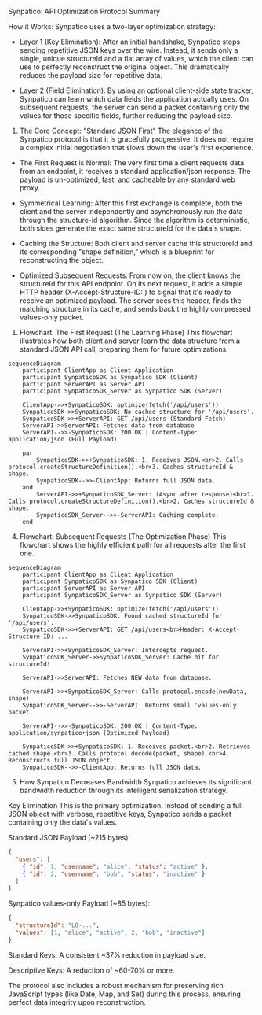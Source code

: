 Synpatico: API Optimization Protocol Summary

How it Works: Synpatico uses a two-layer optimization strategy:

 - Layer 1 (Key Elimination): After an initial handshake, Synpatico stops sending repetitive JSON keys over the wire. Instead, it sends only a single, unique structureId and a flat array of values, which the client can use to perfectly reconstruct the original object. This dramatically reduces the payload size for repetitive data.

 - Layer 2 (Field Elimination): By using an optional client-side state tracker, Synpatico can learn which data fields the application actually uses. On subsequent requests, the server can send a packet containing only the values for those specific fields, further reducing the payload size.

1. The Core Concept: "Standard JSON First"
The elegance of the Synpatico protocol is that it is gracefully progressive. It does not require a complex initial negotiation that slows down the user's first experience.

 - The First Request is Normal: The very first time a client requests data from an endpoint, it receives a standard application/json response. The payload is un-optimized, fast, and cacheable by any standard web proxy.

 - Symmetrical Learning: After this first exchange is complete, both the client and the server independently and asynchronously run the data through the structure-id algorithm. Since the algorithm is deterministic, both sides generate the exact same structureId for the data's shape.

 - Caching the Structure: Both client and server cache this structureId and its corresponding "shape definition," which is a blueprint for reconstructing the object.

 - Optimized Subsequent Requests: From now on, the client knows the structureId for this API endpoint. On its next request, it adds a simple HTTP header (X-Accept-Structure-ID: <id>) to signal that it's ready to receive an optimized payload. The server sees this header, finds the matching structure in its cache, and sends back the highly compressed values-only packet.

1. Flowchart: The First Request (The Learning Phase)
This flowchart illustrates how both client and server learn the data structure from a standard JSON API call, preparing them for future optimizations.

```mermaid
sequenceDiagram
    participant ClientApp as Client Application
    participant SynpaticoSDK as Synpatico SDK (Client)
    participant ServerAPI as Server API
    participant SynpaticoSDK_Server as Synpatico SDK (Server)

    ClientApp->>+SynpaticoSDK: optimize(fetch('/api/users'))
    SynpaticoSDK->>SynpaticoSDK: No cached structure for '/api/users'.
    SynpaticoSDK->>+ServerAPI: GET /api/users (Standard Fetch)
    ServerAPI->>ServerAPI: Fetches data from database
    ServerAPI-->>-SynpaticoSDK: 200 OK | Content-Type: application/json (Full Payload)
    
    par
        SynpaticoSDK->>+SynpaticoSDK: 1. Receives JSON.<br>2. Calls protocol.createStructureDefinition().<br>3. Caches structureId & shape.
        SynpaticoSDK-->>-ClientApp: Returns full JSON data.
    and
        ServerAPI->>+SynpaticoSDK_Server: (Async after response)<br>1. Calls protocol.createStructureDefinition().<br>2. Caches structureId & shape.
        SynpaticoSDK_Server-->>-ServerAPI: Caching complete.
    end
```

4. Flowchart: Subsequent Requests (The Optimization Phase)
This flowchart shows the highly efficient path for all requests after the first one.

```mermaid
sequenceDiagram
    participant ClientApp as Client Application
    participant SynpaticoSDK as Synpatico SDK (Client)
    participant ServerAPI as Server API
    participant SynpaticoSDK_Server as Synpatico SDK (Server)

    ClientApp->>+SynpaticoSDK: optimize(fetch('/api/users'))
    SynpaticoSDK->>SynpaticoSDK: Found cached structureId for '/api/users'.
    SynpaticoSDK->>+ServerAPI: GET /api/users<br>Header: X-Accept-Structure-ID: ...
    
    ServerAPI->>+SynpaticoSDK_Server: Intercepts request.
    SynpaticoSDK_Server->>SynpaticoSDK_Server: Cache hit for structureId!
    
    ServerAPI->>ServerAPI: Fetches NEW data from database.
    
    ServerAPI->>+SynpaticoSDK_Server: Calls protocol.encode(newData, shape)
    SynpaticoSDK_Server-->>-ServerAPI: Returns small 'values-only' packet.
    
    ServerAPI-->>-SynpaticoSDK: 200 OK | Content-Type: application/synpatico+json (Optimized Payload)
    
    SynpaticoSDK->>+SynpaticoSDK: 1. Receives packet.<br>2. Retrieves cached shape.<br>3. Calls protocol.decode(packet, shape).<br>4. Reconstructs full JSON object.
    SynpaticoSDK-->>-ClientApp: Returns full JSON data.
```

5. How Synpatico Decreases Bandwidth
Synpatico achieves its significant bandwidth reduction through its intelligent serialization strategy.

Key Elimination
This is the primary optimization. Instead of sending a full JSON object with verbose, repetitive keys, Synpatico sends a packet containing only the data's values.

Standard JSON Payload (~215 bytes):

```json
{
  "users": [
    { "id": 1, "username": "alice", "status": "active" },
    { "id": 2, "username": "bob", "status": "inactive" }
  ]
}
```

Synpatico values-only Payload (~85 bytes):

```json
{
  "structureId": "L0-...",
  "values": [1, "alice", "active", 2, "bob", "inactive"]
}
```

Standard Keys: A consistent ~37% reduction in payload size.

Descriptive Keys: A reduction of ~60-70% or more.

The protocol also includes a robust mechanism for preserving rich JavaScript types (like Date, Map, and Set) during this process, ensuring perfect data integrity upon reconstruction.